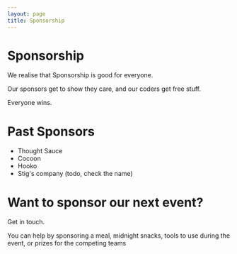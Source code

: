 ```yaml
---
layout: page
title: Sponsorship
---
```


# Sponsorship

We realise that Sponsorship is good for everyone.

Our sponsors get to show they care, and our coders get free stuff.

Everyone wins.

# Past Sponsors

- Thought Sauce
- Cocoon
- Hooko
- Stig's company (todo, check the name)

# Want to sponsor our next event?

Get in touch.

You can help by sponsoring a meal, midnight snacks, tools to use during the event, or prizes for the competing teams